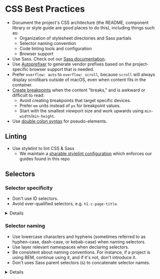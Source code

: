 # CSS Best Practices

- Document the project's CSS architecture (the README, component library or
  style guide are good places to do this), including things such as:
  - Organization of stylesheet directories and Sass partials
  - Selector naming convention
  - Code linting tools and configuration
  - Browser support
- Use Sass. Check out our [Sass documentation](../sass/README.md).
- Use [Autoprefixer] to generate vendor prefixes based on the project-specific
  browser support that is needed.
- Prefer `overflow: auto` to `overflow: scroll`, because `scroll` will always
  display scrollbars outside of macOS, even when content fits in the container.
- [Create breakpoints] when the content "breaks," and is awkward or difficult to
  read:
  - Avoid creating breakpoints that target specific devices.
  - Prefer `em` units instead of `px` for breakpoint values.
  - Start with the smallest viewport size and work upwards using
    `min-width`/`min-height`.
- Use [double colon syntax] for pseudo-elements.

[autoprefixer]: https://github.com/postcss/autoprefixer
[create breakpoints]: http://bradfrost.com/blog/post/7-habits-of-highly-effective-media-queries/
[double colon syntax]: https://developer.mozilla.org/en-US/docs/Web/CSS/Pseudo-elements#Syntax

## Linting

- Use stylelint to lint CSS & Sass
  - We maintain a [sharable stylelint configuration] which enforces our guides
    found in this repo

[sharable stylelint configuration]: https://github.com/CosAnca/stylelint-config-nucleum

## Selectors

### Selector specificity

- Don't use ID selectors.
- Avoid over-qualified selectors, e.g. `h1.c-page-title`.

<details>

#### Code examples

`h1.c-page-title` carries a specificity of 2, but can be reduced to 1 by removing
the `h1` type selector:

```diff
-h1.c-page-title
+.c-page-title {
   // ...
 }
```

#### Motivation

Using an ID in a selector increases its specificity, making it more difficult to
work with alongside class selectors. Furthermore, because IDs must be unique
within an HTML document, using them as CSS selectors limits reusability.

#### Resources

- Learn about [how specificity is calculated].

[how specificity is calculated]: https://www.w3.org/TR/selectors-3/#specificity

</details>

### Selector naming

- Use lowercase characters and hyphens (sometimes referred to as hyphen-case,
  dash-case, or kebab-case) when naming selectors.
- Use layer relevant namespaces when declaring selectors.
- Be consistent about naming conventions. For instance, if a project is using
  BEM, continue using it, and if it's not, don't introduce it.
- Don't uses Sass parent selectors (`&`) to concatenate selector names.

<details>

#### Code examples

Use lowercase characters and hyphens in selector names:

```scss
.c-class-name {
  // …
}
```

Don't concatenate selector names:

```scss
.class {
  &__child-class {
    // …
  }
}
```

#### Motivation

Concatenating selector names makes it more difficult to search and find
selectors in the codebase.

</details>
